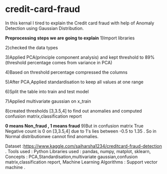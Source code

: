 # credit-card-fraud
In this kernal I tired to explain the Credit card fraud with help of Anomaly Detection using Gaussian Distribution.

**Preprocessing steps we are going to explain**
1)Import libraries

2)checked the data types

3)Applied PCA(principle component analysis) and kept threshold to 89%(threshold percentage comes from variance in PCA)

4)Based on threshold percentage compressed the columns

5)After PCA,Applied standardisation to keep all values at one range

6)Split the table into train and test model

7)Applied multivariate gaussian on x_train

8)created thresholds [3,3.5,4] to find out anomalies and computed confusion matrix,classification report

   **0 means Non_fraud , 1 means fraud**
9)But in confusion matrix True Negative count is 0 on [3,3.5,4] due to 1's lies between -0.5 to 1.35 . So in Normal distributionwe cannot find anomalies.


Dataset :https://www.kaggle.com/saiharsha1234/creditcard-fraud-detection . Tools used : Python Libraries used : pandas, numpy, matplot, sklearn, Concepts : PCA,Standardisation,multivariate gaussian,confusion matrix,classification report, Machine Learning Algorithms : Support vector machine .
